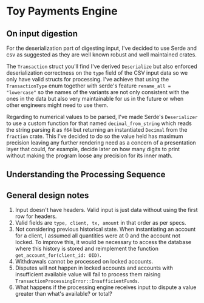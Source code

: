 # Toy Payments Engine

## On input digestion
For the deserialization part of digesting input, I've decided to use Serde and csv as suggested as they are well known robust and well maintained crates.

The `Transaction` struct you'll find I've derived `Deserialize` but also enforced deserialization correctness on the `type` field of the CSV input data so we only have valid structs for processing. I've achieve that using the `TransactionType` enum together with serde's feature `rename_all = "lowercase"` so the names of the variants are not only consistent with the ones in the data but also very maintainable for us in the future or when other engineers might need to use them.

Regarding to numerical values to be parsed, I've made Serde's `Deserializer` to use a custom function for that named `decimal_from_string` which reads the string parsing it as `f64` but returning an instantiated `Decimal` from the `fraction` crate. This I've decided to do so the value held has maximum precision leaving any further rendering need as a concern of a presentation layer that could, for example, decide later on how many digits to print without making the program loose any precision for its inner math.

## Understanding the Processing Sequence



## General design notes
1. Input doesn't have headers. Valid input is just data without using the first row for headers.
2. Valid fields are `type, client, tx, amount` in that order as per specs.
3. Not considering previous historical state. When instantiating an account for a client, I assumed all quantities were at 0 and the account not locked. To improve this, it would be necessary to access the database where this history is stored and reimplement the function `get_account_for(client_id: OID)`.
4. Withdrawals cannot be processed on locked accounts.
5. Disputes will not happen in locked accounts and accounts with insufficient available value will fail to process them raising `TransactionProcessingError::InsufficientFunds`.
6. What happens if the processing engine receives input to dispute a value greater than what's available? or total?
